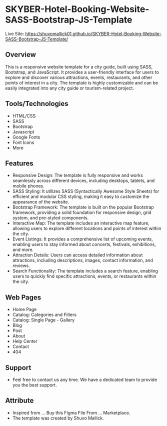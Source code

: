 # SKYBER-Hotel-Booking-Website-SASS-Bootstrap-JS-Template

Live Site: https://shuvomallick01.github.io/SKYBER-Hotel-Booking-Website-SASS-Bootstrap-JS-Template/

## Overview

This is a responsive website template for a city guide, built using SASS, Bootstrap, and JavaScript. It provides a user-friendly interface for users to explore and discover various attractions, events, restaurants, and other points of interest in a city. The template is highly customizable and can be easily integrated into any city guide or tourism-related project.

## Tools/Technologies

- HTML/CSS
- SASS
- Bootstrap
- Javascript
- Google Fonts
- Font Icons
- More

## Features

- Responsive Design: The template is fully responsive and works seamlessly across different devices, including desktops, tablets, and mobile phones.
- SASS Styling: It utilizes SASS (Syntactically Awesome Style Sheets) for efficient and modular CSS styling, making it easy to customize the appearance of the website.
- Bootstrap Framework: The template is built on the popular Bootstrap framework, providing a solid foundation for responsive design, grid system, and pre-styled components.
- Interactive Map: The template includes an interactive map feature, allowing users to explore different locations and points of interest within the city.
- Event Listings: It provides a comprehensive list of upcoming events, enabling users to stay informed about concerts, festivals, exhibitions, and more.
- Attraction Details: Users can access detailed information about attractions, including descriptions, images, contact information, and reviews.
- Search Functionality: The template includes a search feature, enabling users to quickly find specific attractions, events, or restaurants within the city.

## Web Pages

- Home Page
- Catalog: Categories and Filters
- Catalog: Single Page - Gallery
- Blog
- Post
- About
- Help Center
- Contact
- 404

## Support

- Feel free to contact us any time. We have a dedicated team to provide you the best support.

## Attribute

- Inspired from ... Buy this Figma File From ... Marketplace.
- The template was created by Shuvo Mallick.
